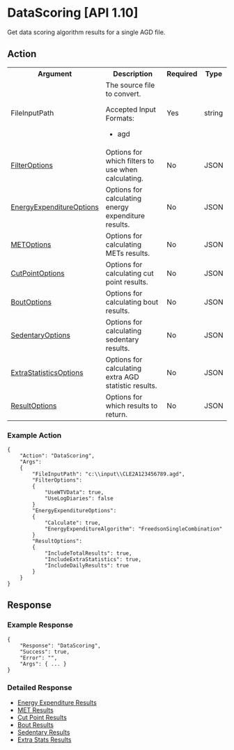 # DataScoring [API 1.10]

Get data scoring algorithm results for a single AGD file.

## Action

<table>
  <tr>
    <th>Argument</th>
    <th>Description</th>
    <th>Required</th>
    <th>Type</th>
  </tr>
  <tr>
    <td>FileInputPath</td>
    <td>The source file to convert.
        <p>Accepted Input Formats:</p>
        <ul>
            <li>agd</li>
        </ul>
    </td>
    <td>Yes</td>
    <td>string</td>
  </tr>
  <tr>
    <td><a href="../elements/filtereOptions.md">FilterOptions</a></td>
    <td>Options for which filters to use when calculating.</td>
    <td>No</td>
    <td>JSON</td>
  </tr>
    <tr>
    <td><a href="../elements/eeOptions.md">EnergyExpenditureOptions</a></td>
    <td>Options for calculating energy expenditure results.</td>
    <td>No</td>
    <td>JSON</td>
  </tr>
  <tr>
    <td><a href="../elements/metOptions.md">METOptions</a></td>
    <td>Options for calculating METs results.</td>
    <td>No</td>
    <td>JSON</td>
  </tr>
  <tr>
    <td><a href="../elements/cutPointOptions.md">CutPointOptions</a></td>
    <td>Options for calculating cut point results.</td>
    <td>No</td>
    <td>JSON</td>
  </tr>
  <tr>
    <td><a href="../elements/boutOptions.md">BoutOptions</a></td>
    <td>Options for calculating bout results.</td>
    <td>No</td>
    <td>JSON</td>
  </tr>
  <tr>
    <td><a href="../elements/sedentaryOptions.md">SedentaryOptions</a></td>
    <td>Options for calculating sedentary results.</td>
    <td>No</td>
    <td>JSON</td>
  </tr>
  <tr>
    <td><a href="../elements/statsOptions.md">ExtraStatisticsOptions</a></td>
    <td>Options for calculating extra AGD statistic results.</td>
    <td>No</td>
    <td>JSON</td>
  </tr>
  <tr>
    <td><a href="../elements/resultOptions.md">ResultOptions</a></td>
    <td>Options for which results to return.</td>
    <td>No</td>
    <td>JSON</td>
  </tr>  
</table>

### Example Action

    {
        "Action": "DataScoring",
        "Args": 
		{
            "FileInputPath": "c:\\input\\CLE2A123456789.agd",
			"FilterOptions": 
			{
				"UseWTVData": true,
       			"UseLogDiaries": false
			}
			"EnergyExpenditureOptions": 
			{
				"Calculate": true,
				"EnergyExpenditureAlgorithm": "FreedsonSingleCombination"
			}
			"ResultOptions":
			{
				"IncludeTotalResults": true,
				"IncludeExtraStatistics": true,
				"IncludeDailyResults": true
			}
        }
    }

## Response

### Example Response

    {
        "Response": "DataScoring",
        "Success": true,
        "Error": "",
        "Args": { ... }
    }

### Detailed Response
  
* [Energy Expenditure Results](../elements/eeResults.md)
* [MET Results](../elements/metResults.md)
* [Cut Point Results](../elements/cutPointResults.md)
* [Bout Results](../elements/boutResults.md)
* [Sedentary Results](../elements/sedentaryResults.md)
* [Extra Stats Results](../elements/statResults.md)